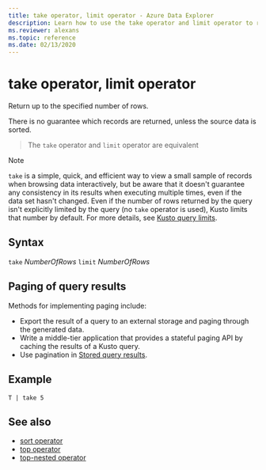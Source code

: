 ```yaml
---
title: take operator, limit operator - Azure Data Explorer
description: Learn how to use the take operator and limit operator to return a specified number of rows.
ms.reviewer: alexans
ms.topic: reference
ms.date: 02/13/2020
---
```

# take operator, limit operator

Return up to the specified number of rows.

There is no guarantee which records are returned, unless
the source data is sorted.

> The `take` operator and `limit` operator are equivalent

> [!NOTE]
> `take` is a simple, quick, and efficient way to view a small sample of records when browsing data interactively, but be aware that it doesn't guarantee any consistency in its results when executing multiple times, even if the data set hasn't changed.
> Even if the number of rows returned by the query isn't explicitly limited by the query (no `take` operator is used), Kusto limits that number by default. For more details, see [Kusto query limits](../concepts/querylimits.md).

## Syntax

`take` *NumberOfRows*
`limit` *NumberOfRows*

## Paging of query results

Methods for implementing paging include:

* Export the result of a query to an external storage and paging through the
   generated data.
* Write a middle-tier application that provides a stateful paging API by caching
   the results of a Kusto query.
* Use pagination in [Stored query results](../management/stored-query-results.md#pagination).

## Example

```kusto
T | take 5
```

## See also

* [sort operator](sortoperator.md)
* [top operator](topoperator.md)
* [top-nested operator](topnestedoperator.md)
